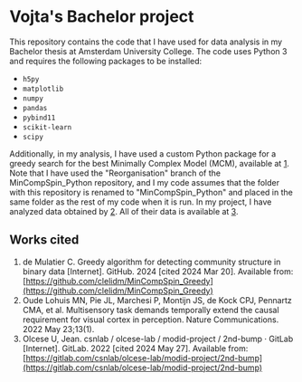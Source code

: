 # Vojta's Bachelor project

This repository contains the code that I have used for data analysis in my Bachelor thesis at Amsterdam University College. The code uses Python 3 and
requires the following packages to be installed:

+ `h5py`
+ `matplotlib`
+ `numpy`
+ `pandas`
+ `pybind11`
+ `scikit-learn`
+ `scipy`

Additionally, in my analysis, I have used a custom Python package for a greedy search for the best Minimally Complex Model (MCM), 
available at [1](https://github.com/DM-Lab-UvA/MinCompSpin_Python/tree/Reorganisation). Note that I have used the
"Reorganisation" branch of the MinCompSpin_Python repository, and I my code assumes that the folder with this repository is renamed
to "MinCompSpin_Python" and placed in the same folder as the rest of my code when it is run. In my project, I have analyzed data 
obtained by [2](https://www.nature.com/articles/s41467-022-30600-4). All of their data is available at 
[3](https://gitlab.com/csnlab/olcese-lab/modid-project/2nd-bump/-/commits/master/?ref_type=HEADS). 

## Works cited
1. de Mulatier C. Greedy algorithm for detecting community structure in binary data [Internet]. GitHub. 
2024 [cited 2024 Mar 20]. Available from: [https://github.com/clelidm/MinCompSpin_Greedy](https://github.com/clelidm/MinCompSpin_Greedy)<br/>
2. Oude Lohuis MN, Pie JL, Marchesi P, Montijn JS, de Kock CPJ, Pennartz CMA, et al. Multisensory task 
demands temporally extend the causal requirement for visual cortex in perception. Nature Communications. 2022 May 23;13(1). <br/>
3. Olcese U, Jean. csnlab / olcese-lab / modid-project / 2nd-bump · GitLab [Internet]. GitLab. 2022 [cited 2024 May 27]. 
Available from: [https://gitlab.com/csnlab/olcese-lab/modid-project/2nd-bump](https://gitlab.com/csnlab/olcese-lab/modid-project/2nd-bump)
